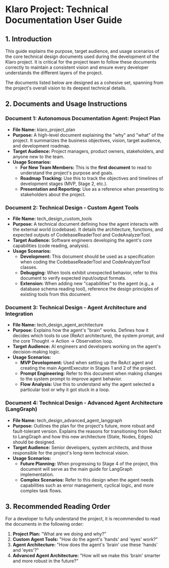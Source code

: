 # **Klaro Project: Technical Documentation User Guide**

## **1. Introduction**

This guide explains the purpose, target audience, and usage scenarios of the core technical design documents used during the development of the Klaro project. It is critical for the project team to follow these documents correctly to maintain a consistent vision and ensure every developer understands the different layers of the project.

The documents listed below are designed as a cohesive set, spanning from the project's overall vision to its deepest technical details.

## **2. Documents and Usage Instructions**

### **Document 1: Autonomous Documentation Agent: Project Plan**

* **File Name:** klaro_project_plan
* **Purpose:** A high-level document explaining the "why" and "what" of the project. It summarizes the business objectives, vision, target audience, and development roadmap.
* **Target Audience:** Project managers, product owners, stakeholders, and anyone new to the team.
* **Usage Scenarios:**
  * **For New Team Members:** This is the **first document** to read to understand the project's purpose and goals.
  * **Roadmap Tracking:** Use this to track the objectives and timelines of development stages (MVP, Stage 2, etc.).
  * **Presentation and Reporting:** Use as a reference when presenting to stakeholders about the project.

### **Document 2: Technical Design - Custom Agent Tools**

* **File Name:** tech_design_custom_tools
* **Purpose:** A technical document defining how the agent interacts with the external world (codebase). It details the architecture, functions, and expected outputs of CodebaseReaderTool and CodeAnalyzerTool.
* **Target Audience:** Software engineers developing the agent's core capabilities (code reading, analysis).
* **Usage Scenarios:**
  * **Development:** This document should be used as a specification when coding the CodebaseReaderTool and CodeAnalyzerTool classes.
  * **Debugging:** When tools exhibit unexpected behavior, refer to this document to verify expected input/output formats.
  * **Extension:** When adding new "capabilities" to the agent (e.g., a database schema reading tool), reference the design principles of existing tools from this document.

### **Document 3: Technical Design - Agent Architecture and Integration**

* **File Name:** tech_design_agent_architecture
* **Purpose:** Explains how the agent's "brain" works. Defines how it decides which tools to use (ReAct architecture), the system prompt, and the core Thought -> Action -> Observation loop.
* **Target Audience:** AI engineers and developers working on the agent's decision-making logic.
* **Usage Scenarios:**
  * **MVP Development:** Used when setting up the ReAct agent and creating the main AgentExecutor in Stages 1 and 2 of the project.
  * **Prompt Engineering:** Refer to this document when making changes to the system prompt to improve agent behavior.
  * **Flow Analysis:** Use this to understand why the agent selected a particular tool or why it got stuck in a loop.

### **Document 4: Technical Design - Advanced Agent Architecture (LangGraph)**

* **File Name:** tech_design_advanced_agent_langgraph
* **Purpose:** Outlines the plan for the project's future, more robust and fault-tolerant version. Explains the reasons for transitioning from ReAct to LangGraph and how this new architecture (State, Nodes, Edges) should be designed.
* **Target Audience:** Senior developers, system architects, and those responsible for the project's long-term technical vision.
* **Usage Scenarios:**
  * **Future Planning:** When progressing to Stage 4 of the project, this document will serve as the main guide for LangGraph implementation.
  * **Complex Scenarios:** Refer to this design when the agent needs capabilities such as error management, cyclical logic, and more complex task flows.

## **3. Recommended Reading Order**

For a developer to fully understand the project, it is recommended to read the documents in the following order:

1. **Project Plan:** "What are we doing and why?"
2. **Custom Agent Tools:** "How do the agent's 'hands' and 'eyes' work?"
3. **Agent Architecture:** "How does the agent's 'brain' use these 'hands' and 'eyes'?"
4. **Advanced Agent Architecture:** "How will we make this 'brain' smarter and more robust in the future?"
